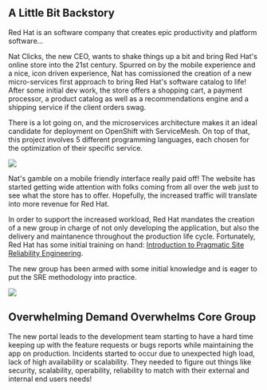 ##  A Little Bit Backstory

Red Hat is an software company that creates epic productivity and platform software...

Nat Clicks, the new CEO, wants to shake things up a bit and bring Red Hat's online store into the 21st century. Spurred on by the mobile experience and a nice, icon driven experience, Nat has comissioned the creation of a new micro-services first approach to bring Red Hat's software catalog to life! After some initial dev work, the store offers a shopping cart, a payment processor, a product catalog as well as a recommendations engine and a shipping service if the client orders swag.

There is a lot going on, and the microservices architecture makes it an ideal candidate for deployment on OpenShift with ServiceMesh. On top of that, this project involves 5 different programming languages, each chosen for the optimization of their specific service.


<img src="images/Red_Hat_Gallery_Traffic_Flow.png" >

Nat's gamble on a mobile friendly interface really paid off! The website has started getting wide attention with folks coming from all over the web just to see what the store has to offer. Hopefully, the increased traffic will translate into more revenue for Red Hat. 

In order to support the increased workload, Red Hat mandates the creation of a new group in charge of not only developing the application, but also the delivery and maintanence throughout the production life cycle. Fortunately, Red Hat has some initial training on hand: [Introduction to Pragmatic Site Reliability Engineering](https://www.redhat.com/en/services/training/tl112-pragmatic-introduction-site-reliability-engineering-implementation-devops). 

The new group has been armed with some initial knowledge and is eager to put the SRE methodology into practice.

<img src="images/discovery.png" >


## Overwhelming Demand Overwhelms Core Group

The new portal leads to the development team starting to have a hard time keeping up with the feature requests or bugs reports while maintaining the app on production. Incidents started to occur due to unexpected high load, lack of high availability or scalability. They needed to figure out things like security, scalability, operability, reliability to match with their external and internal end users needs!
